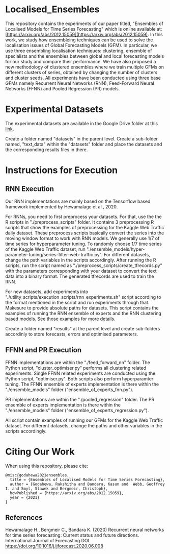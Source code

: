 # Localised_Ensembles

This repository contains the experiments of our paper titled, "Ensembles of Localised Models for Time Series Forecasting" which is online available at: [https://arxiv.org/abs/2012.15059](https://arxiv.org/abs/2012.15059).
In this work, we study how ensembleing techniques can be used to solve the localisation issues of Global Forecasting Models (GFM). In particular, we use three ensembling localisation techniques: clustering, ensemble of specialists and the ensembles between global and local forecasting models for our study and compare their performance. 
We have also proposed a new methodology of clustered ensembles where we train multiple GFMs on different clusters of series, obtained by changing the number of clusters and cluster seeds.
All experiments have been conducted using three base GFMs namely Recurrent Neural Networks (RNN), Feed-Forward Neural Networks (FFNN) and Pooled Regression (PR) models.

# Experimental Datasets
The experimental datasets are available in the Google Drive folder at this [link](https://drive.google.com/drive/folders/16xqLEFyLn_gJcXrIp1LWyAD_KvJjB5Hn?usp=sharing). 

Create a folder named "datasets" in the parent level. Create a sub-folder named, "text_data" within the "datasets" folder and place the datasets and the corresponding results files in there.

# Instructions for Execution
## RNN Execution
Our RNN implementations are mainly based on the Tensorflow based framework implemented by Hewamalage et al., 2020.

For RNNs, you need to first preprocess your datasets. For that, use the the R scripts in "./preprocess_scripts" folder. It contains 3 preprocessing R scripts that show the examples of preprocessing for the Kaggle Web Traffic daily dataset. These preprocess scripts basically convert the series into the moving window format to work with RNN models. We generally use 1/7 of time series for hyperparameter tuning. To randomly choose 1/7 time series of the Kaggle Web Traffic dataset, run "./ensemble_models/hyper-parameter-tuning/series-filter-web-traffic.py". For different datasets, change the path variables in the scripts accordingly. After running the R scripts, run the script named as "./preprocess_scripts/create_tfrecords.py" with the parameters corresponding with your dataset to convert the text data into a binary format. The generated tfrecords are used to train the RNN.

For new datasets, add experiments into "./utility_scripts/execution_scripts/rnn_experiments.sh" script according to the format mentioned in the script and run experiments through that. Makesure to provide absolute paths for datasets. This script contains the examples of running the RNN ensemble of experts and the RNN clustering based models. See those examples for more details.

Create a folder named "results" at the parent level and create sub-folders accordinly to store forecasts, errors and optimised parameters.

## FFNN and PR Execution
FFNN implementations are within the "./feed_forward_nn" folder. The Python script, "cluster_optimiser.py" performs all clustering related experiments. Single FFNN related experiments are conducted using the Python script, "optimiser.py". Both scripts also perform hyperparamter tuning. The FFNN ensemble of experts implementation is there within the "./ensemble_models" folder ("ensemble_of_experts_fnn.py").

PR implementations are within the "./pooled_regression" folder. The PR ensemble of experts implementation is there within the "./ensemble_models" folder ("ensemble_of_experts_regression.py").

All script contain examples of running our GFMs for the Kaggle Web Traffic dataset. For different datasets, change the paths and other variables in the scripts accordingly.

# Citing Our Work
When using this repository, please cite:

```{r} 
@misc{godahewa2021ensembles,
  title = {Ensembles of Localised Models for Time Series Forecasting},
  author = {Godahewa, Rakshitha and Bandara, Kasun and  Webb, Geoffrey I. and Smyl, Slawek and Bergmeir, Christoph},
  howPublished = {https://arxiv.org/abs/2012.15059},
  year = {2021}
}
```

## References
Hewamalage H., Bergmeir C., Bandara K. (2020) Recurrent neural networks for time series forecasting: Current status and future directions. International Journal of Forecasting DOI https://doi.org/10.1016/j.ijforecast.2020.06.008
